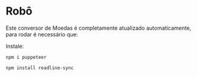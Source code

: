 # Robô
 
Este conversor de Moedas é completamente atualizado automaticamente, para rodar é necessário que:

Instale: 

``
npm i puppeteer
``

``
npm install readline-sync
``
